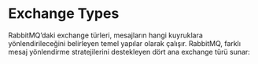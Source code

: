 # Exchange Types

RabbitMQ’daki exchange türleri, mesajların hangi kuyruklara yönlendirileceğini belirleyen temel yapılar olarak çalışır. 
RabbitMQ, farklı mesaj yönlendirme stratejilerini destekleyen dört ana exchange türü sunar: 

